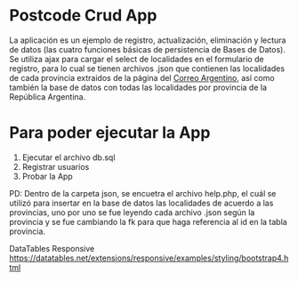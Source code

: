 Postcode Crud App
==================
La aplicación es un ejemplo de registro, actualización, eliminación y lectura de datos (las cuatro funciones básicas de persistencia de Bases de Datos). Se utiliza ajax para cargar el select de localidades en el formulario de registro, para lo cual se tienen archivos .json que contienen las localidades de cada provincia extraidos de la página del [Correo Argentino](https://www.correoargentino.com.ar/formularios/cpa), así como también la base de datos con todas las localidades por provincia de la República Argentina.

Para poder ejecutar la App
==================
1. Ejecutar el archivo db.sql
2. Registrar usuarios
3. Probar la App

PD:
Dentro de la carpeta json, se encuetra el archivo help.php, el cuál se utilizó para insertar en la base de datos las localidades de acuerdo a las provincias, uno por uno se fue leyendo cada archivo .json según la provincia y se fue cambiando la fk para que haga referencia al id en la tabla provincia.

DataTables Responsive
https://datatables.net/extensions/responsive/examples/styling/bootstrap4.html
